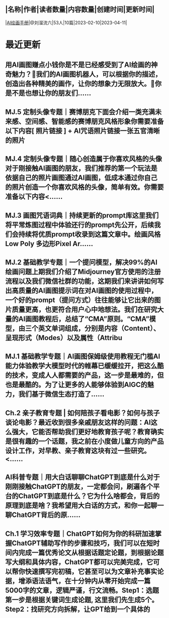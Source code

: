 |名称|作者|读者数量|内容数量|创建时间|更新时间|
---
|[AI绘画手册](https://xiaobot.net/p/c_ccc07?refer=0b133df9-27dc-423b-8101-639049001c13)|@刘溜流六|53人|10篇|2023-02-10|2023-04-11|

# 最近更新
## 用AI画图赚点小钱你是不是已经感受到了AI绘画的神奇魅力？🎨我们的AI画图机器人，可以根据你的描述，创造出各种精美的画作，让你的想象力无限放大。👏你是不是也想让你的朋友们......
## MJ.5 定制头像专题｜赛博朋克下面会介绍一类充满未来感、空间感、智能感的赛博朋克风格形象你需要准备以下内容[ 照片链接 ] + AI咒语照片链接一张五官清晰的照片
## MJ.4 定制头像专题｜随心创造属于你喜欢风格的头像对于刚接触AI画图的朋友，我们推荐的第一个玩法是依据自己的照片画图通过AI画图，低成本通过你自己的照片创造一个你喜欢风格的头像，简单有效。你需要准备以下内容<......
## MJ.3 画图咒语词典｜持续更新的prompt库这里我们将平常炼图过程中体验还行的prompt先公开，后续我们会持续将优质prompt收录到这篇文章中。绘画风格Low Poly 多边形Pixel Ar......
## MJ.2 基础教学专题｜一个提问模型，解决99%的AI绘画问题上期我们介绍了Midjourney官方使用的注册流程以及我们微信社群的功能，这期我们来讲讲如何写出高质量的AI画图提示词在对AI画图的使用过程中，一个好的prompt（提问方式）往往能够让它出来的图片质量更高，也更符合用户心中地想法。我们在研究大量的AI画图教程后，总结了“CMA”原则。“CMA”模型，由三个英文单词组成，分别是内容（Content）、呈现形式（Modes）以及属性（Attribu
## MJ.1 基础教学专题｜AI画图保姆级使用教程无门槛AI能力体验教学大模型时代的帷幕已缓缓拉开，把这么酷的技术，变成人人都需要的产品，这一步是最难的，但也是最酷的。为了让更多的人能够体验到AIGC的魅力，我们基于微信生态打造了......
## Ch.2 亲子教育专题 | 如何陪孩子看电影？如何与孩子谈论电影？最近收到很多亲戚朋友这样的问题：AI这么强大，它能否帮助我们更好地教育孩子呢？教育确实是很有趣的一个话题，我之前在小度做儿童方向的产品设计工作，对早教、亲子教育这块有过一些研究。<......
## AI科普专题｜用大白话聊聊ChatGPT到底是什么对于刚刚接触ChatGPT的朋友，一定都会问，刷遍各个平台的ChatGPT到底是什么？它为什么啥都会，背后的原理到底是啥？我希望用大白话的方式，和你一起聊一聊ChatGPT背后的原......
## Ch.1 学习效率专题｜ChatGPT如何为你的科研加速掌握ChatGPT辅助写作的步骤和技巧，我们可以在短时间内完成一篇优秀论文从根据话题定论题，到根据论题写大纲和具体内容，ChatGPT都可以完美完成，它可以帮你快速撰写完初稿，它甚至可以为文章补充事实论据，增添语法语气，在十分钟内从零开始完成一篇5000字的文章，逻辑严谨，行文流畅。Step1：选题第一步是根据关键词生成论题, 这里我们先生成5个。Step2：找研究方向拆解，让GPT给到一个具体的

